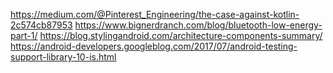 
https://medium.com/@Pinterest_Engineering/the-case-against-kotlin-2c574cb87953
https://www.bignerdranch.com/blog/bluetooth-low-energy-part-1/
https://blog.stylingandroid.com/architecture-components-summary/
https://android-developers.googleblog.com/2017/07/android-testing-support-library-10-is.html